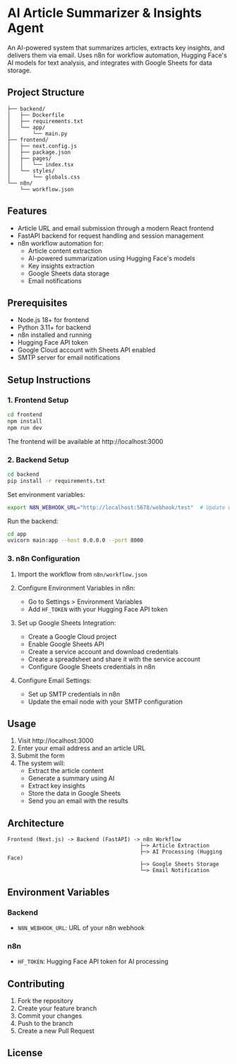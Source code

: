 # AI Article Summarizer & Insights Agent

An AI-powered system that summarizes articles, extracts key insights, and delivers them via email. Uses n8n for workflow automation, Hugging Face's AI models for text analysis, and integrates with Google Sheets for data storage.

## Project Structure

```
├── backend/
│   ├── Dockerfile
│   ├── requirements.txt
│   └── app/
│       └── main.py
├── frontend/
│   ├── next.config.js
│   ├── package.json
│   ├── pages/
│   │   └── index.tsx
│   └── styles/
│       └── globals.css
└── n8n/
    └── workflow.json
```

## Features

- Article URL and email submission through a modern React frontend
- FastAPI backend for request handling and session management
- n8n workflow automation for:
  - Article content extraction
  - AI-powered summarization using Hugging Face's models
  - Key insights extraction
  - Google Sheets data storage
  - Email notifications

## Prerequisites

- Node.js 18+ for frontend
- Python 3.11+ for backend
- n8n installed and running
- Hugging Face API token
- Google Cloud account with Sheets API enabled
- SMTP server for email notifications

## Setup Instructions

### 1. Frontend Setup

```bash
cd frontend
npm install
npm run dev
```

The frontend will be available at http://localhost:3000

### 2. Backend Setup

```bash
cd backend
pip install -r requirements.txt
```

Set environment variables:
```bash
export N8N_WEBHOOK_URL="http://localhost:5678/webhook/test"  # Update with your n8n webhook URL
```

Run the backend:
```bash
cd app
uvicorn main:app --host 0.0.0.0 --port 8000
```

### 3. n8n Configuration

1. Import the workflow from `n8n/workflow.json`

2. Configure Environment Variables in n8n:
   - Go to Settings > Environment Variables
   - Add `HF_TOKEN` with your Hugging Face API token

3. Set up Google Sheets Integration:
   - Create a Google Cloud project
   - Enable Google Sheets API
   - Create a service account and download credentials
   - Create a spreadsheet and share it with the service account
   - Configure Google Sheets credentials in n8n

4. Configure Email Settings:
   - Set up SMTP credentials in n8n
   - Update the email node with your SMTP configuration

## Usage

1. Visit http://localhost:3000
2. Enter your email address and an article URL
3. Submit the form
4. The system will:
   - Extract the article content
   - Generate a summary using AI
   - Extract key insights
   - Store the data in Google Sheets
   - Send you an email with the results

## Architecture

```
Frontend (Next.js) -> Backend (FastAPI) -> n8n Workflow
                                          ├─> Article Extraction
                                          ├─> AI Processing (Hugging Face)
                                          ├─> Google Sheets Storage
                                          └─> Email Notification
```

## Environment Variables

### Backend
- `N8N_WEBHOOK_URL`: URL of your n8n webhook

### n8n
- `HF_TOKEN`: Hugging Face API token for AI processing

## Contributing

1. Fork the repository
2. Create your feature branch
3. Commit your changes
4. Push to the branch
5. Create a new Pull Request

## License

